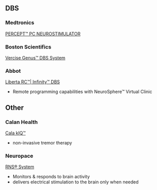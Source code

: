 ## DBS
### Medtronics

[PERCEPT™ PC NEUROSTIMULATOR](https://www.medtronic.com/uk-en/healthcare-professionals/products/neurological/deep-brain-stimulation-systems/percept-pc.html)


### Boston Scientifics

[Vercise Genus™ DBS System](https://www.bostonscientific.com/en-EU/products/deep-brain-stimulation-systems/vercise-genus-dbs.html)


### Abbot
[Liberta RC™| Infinity™ DBS](https://www.neuromodulation.abbott/us/en/parkinsons/dbs-systems.html)

- Remote programming capabilities with NeuroSphere™ Virtual Clinic

## Other
### Calan Health

[Cala kIQ™](https://calahealth.com/)

- non-invasive tremor therapy

### Neuropace

[RNS® System](https://neuropace.com/patients/neuropace-rns-system/)

- Monitors & responds to brain activity
- delivers electrical stimulation to the brain only when needed